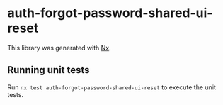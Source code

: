 # auth-forgot-password-shared-ui-reset

This library was generated with [Nx](https://nx.dev).

## Running unit tests

Run `nx test auth-forgot-password-shared-ui-reset` to execute the unit tests.
